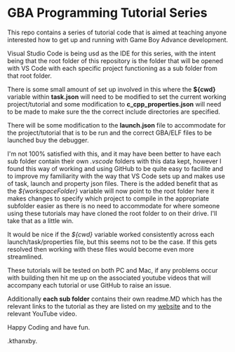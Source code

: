 # GBA Programming Tutorial Series

This repo contains a series of tutorial code that is aimed at teaching anyone interested how to get up and running with Game Boy Advance development.

Visual Studio Code is being usd as the IDE for this series, with the intent being that the root folder of this repository is the folder that will be opened with VS Code with each specific project functioning as a sub folder from that root folder.

There is some small amount of set up involved in this where the **${cwd}** variable within **task.json** will need to be modified to set the current working project/tutorial and some modification to **c_cpp_properties.json** will need to be made to make sure the the correct include directories are specified.

There will be some modification to the **launch.json** file to accommodate for the project/tutorial that is to be run and the correct GBA/ELF files to be launched buy the debugger. 

I'm not 100% satisfied with this, and it may have been better to have each sub folder contain their own *.vscode* folders with this data kept, however I found this way of working and using GitHub to be quite easy to facilite and to improve my familiarity with the way that VS Code sets up and makes use of task, launch and property json files.  There is the added benefit that as the *${workspaceFolder}* variable will now point to the root folder here it makes changes to specify which project to compile in the appropriate subfolder easier as there is no need to accommodate for where someone using these tutorials may have cloned the root folder to on their drive. I'll take that as a little win.   

It would be nice if the *${cwd}* variable worked consistently across each launch/task/properties file, but this seems not to be the case. If this gets resolved then working with these files would become even more streamlined.

These tutorials will be tested on both PC and Mac, if any problems occur with building then hit me up on the associated youtube videos that will accompany each tutorial or use GitHub to raise an issue.  
  
Additionally **each sub folder** contains their own readme.MD which has the relevant links to the tutorial as they are listed on my [website](jamiedstewart.github.io) and to the relevant YouTube video.

Happy Coding and have fun.

.kthanxby.
